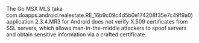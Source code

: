 The Go MSX MLS (aka com.doapps.android.realestate.RE_16b9c09c4d5b0e174208f35e7c49f9a0) application 2.3.4.MR3 for Android does not verify X.509 certificates from SSL servers, which allows man-in-the-middle attackers to spoof servers and obtain sensitive information via a crafted certificate.